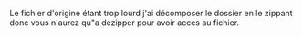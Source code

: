 Le fichier d'origine étant trop lourd j'ai décomposer le dossier en le zippant donc vous n'aurez qu"a dezipper pour avoir acces au fichier.
